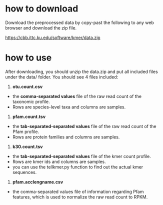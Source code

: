 # how to download
Download the preprocessed data by copy-past the following to any web browser and download the zip file.

https://cbb.ittc.ku.edu/software/kmer/data.zip


# how to use
After downloading, you should unzip the data.zip and put all included files under the data/ folder. 
You should see 4 files included:
1. **otu.count.csv**
  - the **comma-separated values** file of the raw read count of the taxonomic profile. 
  - Rows are species-level taxa and columns are samples. 
1. **pfam.count.tsv** 
  - the **tab-separated-separated values** file of the raw read count of the Pfam profile. 
  - Rows are protein families and columns are samples. 
1. **k30.count.tsv**
  - the **tab-separated-separated values** file of the kmer count profile. 
  - Rows are kmer ids and columns are samples. 
  - you can use the tellkmer.py function to find out the actual kmer sequences.
1. **pfam.acclengname.csv**
  - the comma-separated values file of information regarding Pfam features, which is used to normalize the raw read count to RPKM. 


